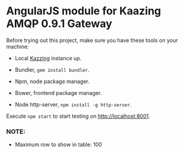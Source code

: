 # AngularJS module for Kaazing AMQP 0.9.1 Gateway

Before trying out this project, make sure you have these tools on your machine:

- Local [Kazzing](http://kaazing.org) instance up.

- Bundler, `gem install bundler`.

- Npm, node package manager.

- Bower, frontend package manager.

- Node http-server, `npm install -g http-server`.


Execute `npm start` to start testing on [http://localhost:8001](http://localhost:8001).

### NOTE:

- Maximum row to show in table: 100